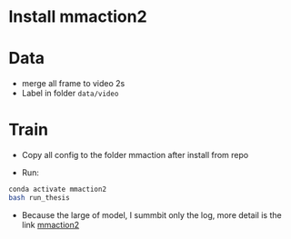 # Install mmaction2 


# Data 
- merge all frame to video 2s
- Label in folder `data/video`


# Train 
- Copy all config to the folder mmaction after install from repo 

- Run:
```bash 
conda activate mmaction2 
bash run_thesis
```

- Because the large of model, I summbit only the log, more detail is the link [mmaction2](https://drive.google.com/file/d/1qltb7iWwjwrTkwuXJ_9BESFSIoK4Y6ni/view?usp=sharing)